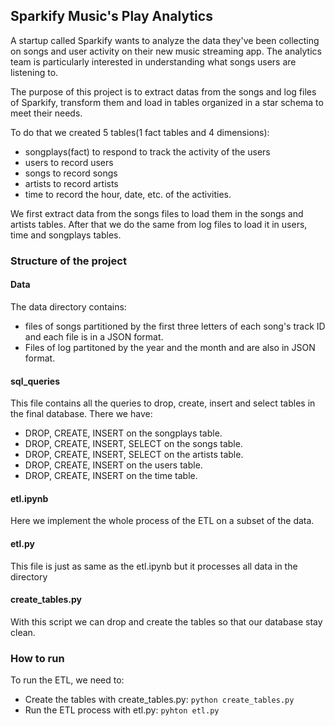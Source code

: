 ## Sparkify Music's Play Analytics

A startup called Sparkify wants to analyze the data they've been collecting on songs and user activity on their new music streaming app. The analytics team is particularly interested in understanding what songs users are listening to.

The purpose of this project is to extract datas from the songs and log files of Sparkify, transform them and load in tables organized in a star schema to meet their needs.

To do that we created 5 tables(1 fact tables and 4 dimensions):
- songplays(fact) to respond to track the activity of the users
- users to record users
- songs to record songs
- artists to record artists
- time to record the hour, date, etc. of the activities.

We first extract data from the songs files to load them in the songs and artists tables. After that we do the same from log files to load it in users, time and songplays tables.


### Structure of the project

#### Data

The data directory contains: 
- files of songs partitioned by the first three letters of each song's track ID and each file is in a JSON format.
- Files of log partitoned by the year and the month and are also in JSON format.

#### sql_queries

This file contains all the queries to drop, create, insert and select tables in the final database. There we have:
- DROP, CREATE, INSERT on  the songplays table.
- DROP, CREATE, INSERT, SELECT on  the songs table.
- DROP, CREATE, INSERT, SELECT on  the artists table.
- DROP, CREATE, INSERT on  the users table.
- DROP, CREATE, INSERT on  the time table.


#### etl.ipynb

Here we implement the whole process of the ETL on a subset of the data.

#### etl.py

This file is just as same as the etl.ipynb but it processes all data in the directory

#### create_tables.py

With this script we can drop and create the tables so that our database stay clean.


### How to run

To run the ETL, we need to:
- Create the tables with create_tables.py: `python create_tables.py`
- Run the ETL process with etl.py: `pyhton etl.py`



